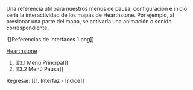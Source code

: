 
Una referencia útil para nuestros menús de pausa, configuración e inicio sería la interactividad de los mapas de Hearthstone. Por ejemplo, al presionar una parte del mapa, se activaría una animación o sonido correspondiente.

![[Referencias de interfaces 1.png]]

[Hearthstone](https://www.youtube.com/watch?v=TDRxNMzsnaQ&ab_channel=Veetcee)

1. [[3.1 Menú Principal]]
2. [[3.2 Menú Pausa]]


Regresar: [[1. Interfaz - Índice]]